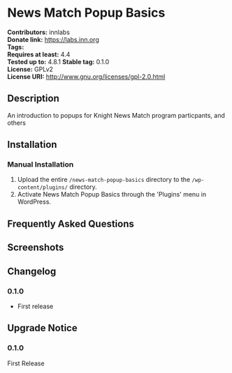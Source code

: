 # News Match Popup Basics #
**Contributors:**      innlabs  
**Donate link:**       https://labs.inn.org  
**Tags:**  
**Requires at least:** 4.4  
**Tested up to:**      4.8.1 
**Stable tag:**        0.1.0  
**License:**           GPLv2  
**License URI:**       http://www.gnu.org/licenses/gpl-2.0.html  

## Description ##

An introduction to popups for Knight News Match program particpants, and others

## Installation ##

### Manual Installation ###

1. Upload the entire `/news-match-popup-basics` directory to the `/wp-content/plugins/` directory.
2. Activate News Match Popup Basics through the 'Plugins' menu in WordPress.

## Frequently Asked Questions ##


## Screenshots ##


## Changelog ##

### 0.1.0 ###
* First release

## Upgrade Notice ##

### 0.1.0 ###
First Release
